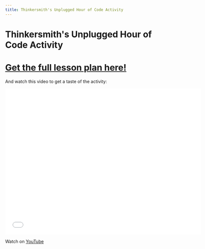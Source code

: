```yaml
---
title: Thinkersmith's Unplugged Hour of Code Activity
---
```


# Thinkersmith's Unplugged Hour of Code Activity #

# [Get the full lesson plan here!](http://code.org/files/CSEDrobotics.pdf "See the full lesson plan here") #

And watch this video to get a taste of the activity:


<iframe width="630" height="470" src="//www.youtube.com/embed/xaW3PAzHxCU" frameborder="0" allowfullscreen></iframe>

Watch on [YouTube](http://youtu.be/xaW3PAzHxCU)

